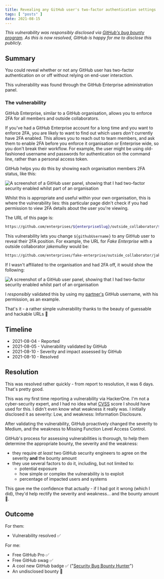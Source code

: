 ```yaml
---
title: Revealing any GitHub user's two-factor authentication settings
tags: [ "posts" ]
date: 2021-08-15
---
```


*This vulnerability was responsibly disclosed via [GitHub's bug bounty program](https://hackerone.com/github). As this is now resolved, GitHub is happy for me to disclose this publicly.*

## Summary

You could reveal whether or not any GitHub user has two-factor authentication on or off without relying on end-user interaction.

This vulnerability was found through the GitHub Enterprise administration panel.

### The vulnerability

GitHub Enterprise, similar to a GitHub organisation, allows you to enforce 2FA for all members and outside collaborators.

If you've had a GitHub Enterprise account for a long time and you want to enforce 2FA, you are likely to want to find out which users _don't_ currently have 2FA enabled. This allows you to reach out to team members, and ask them to enable 2FA before you enforce it organisation or Enterprise wide, so you don't break their workflow. For example, the user might be using old-fashioned username and passwords for authentication on the command line, rather than a personal access token.

GitHub helps you do this by showing each organisation members 2FA status, like this:

<img src="/images/gh-vulnerability-2fa-enabled.png" srcset="/images/gh-vulnerability-2fa-enabled.png 2x" alt="A screenshot of a GitHub user panel, showing that I had two-factor security enabled whilst part of an organisation">

Whilst this is appropriate and useful within your own organisation, this is where the vulnerability lies: this particular page didn't check if you had permission to view 2FA details about the user you're viewing.

The URL of this page is:

```bash
https://github.com/enterprises/${enterpriseSlug}/outside_collaborator/${githubUsername}
```

This vulnerability lets you change `${githubUsername}` to any GitHub user to reveal their 2FA position. For example, the URL for _Fake Enterprise_ with a outside collaborator _jakemulley_ would be:

```bash
https://github.com/enterprises/fake-enterprise/outside_collaborator/jakemulley
```

If I wasn't affiliated to the organisation and had 2FA off, it would show the following:

<img src="/images/gh-vulnerability-2fa-disabled.png" srcset="/images/gh-vulnerability-2fa-disabled.png 2x" alt="A screenshot of a GitHub user panel, showing that I had two-factor security enabled whilst part of an organisation">

I _responsibly_ validated this by using my [partner's](http://thatscotdatasci.com) GitHub username, with his permission, as an example.

That's it - a rather simple vulnerability thanks to the beauty of guessable and hackable URLs 🤷

## Timeline

- 2021-08-04 - Reported
- 2021-08-05 - Vulnerability validated by GitHub
- 2021-08-10 - Severity and impact assessed by GitHub
- 2021-08-10 - Resolved

## Resolution

This was resolved rather quickly - from report to resolution, it was 6 days. That's pretty good.

This was my first time reporting a vulnerability via HackerOne. I'm not a cyber-security expert, and I had no idea what [CVSS](https://en.wikipedia.org/wiki/Common_Vulnerability_Scoring_System) score I should have used for this. I didn't even know what weakness it really was. I initially disclosed it as severity: Low, and weakness: Information Disclosure.

After validating the vulnerability, GitHub proactively changed the severity to Medium, and the weakness to Missing Function Level Access Control.

GitHub's process for assessing vulnerabilities is thorough, to help them determine the appropriate bounty, the severity and the weakness:

- they require *at least* two GitHub security engineers to agree on the severity **and** the bounty amount
- they use several factors to do it, including, but not limited to:
  - potential exposure
  - how simple or complex the vulnerability is to exploit
  - percentage of impacted users and systems

This gave me the confidence that actually - if I had got it wrong (which I did), they'd help rectify the severity and weakness... and the bounty amount 🤑.

## Outcome

For them:

- Vulnerability resolved ✅

For me:

- Free GitHub Pro ✅
- Free GitHub swag ✅
- A cool new GitHub badge ✅ ("[Security Bug Bounty Hunter](https://bounty.github.com)")
- An undisclosed bounty 🤑
